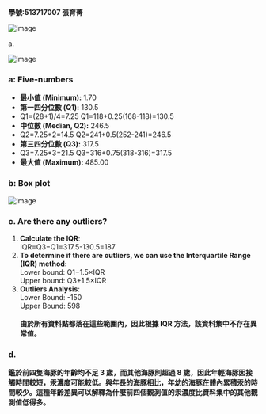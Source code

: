 **學號:513717007 張育菁**

![image](https://github.com/user-attachments/assets/20b03a21-cce9-488c-8f6d-06f1667016c6)

a.

![image](https://github.com/user-attachments/assets/4f13a42e-fd79-44d2-899b-63bce4b029c5)



### a: Five-numbers

- **最小值 (Minimum):** 1.70		
- **第一四分位數 (Q1):** 130.5
- Q1=(28+1)/4=7.25  	Q1=118+0.25(168-118)=130.5
- **中位數 (Median, Q2):** 246.5
- Q2=7.25*2=14.5  Q2=241+0.5(252-241)=246.5
- **第三四分位數 (Q3):** 317.5
- Q3=7.25*3=21.5  Q3=316+0.75(318-316)=317.5
- **最大值 (Maximum):** 485.00

### b: Box plot
![image](https://github.com/user-attachments/assets/68234c74-8a15-4afd-a39f-670db5b75426)




### c. Are there any outliers?
1. **Calculate the IQR**:\
IQR=Q3−Q1=317.5-130.5=187
2. **To determine if there are outliers, we can use the Interquartile Range (IQR) method:**\
Lower bound: Q1−1.5×IQR\
Upper bound: Q3+1.5×IQR
3. **Outliers Analysis**:\
Lower Bound: -150\
Upper Bound: 598\
\
**由於所有資料點都落在這些範圍內，因此根據 IQR 方法，該資料集中不存在異常值。**

### d.
**鑑於前四隻海豚的年齡均不足 3 歲，而其他海豚則超過 8 歲，因此年輕海豚因接觸時間較短，汞濃度可能較低。與年長的海豚相比，年幼的海豚在體內累積汞的時間較少。這種年齡差異可以解釋為什麼前四個觀測值的汞濃度比資料集中的其他觀測值低得多。**









